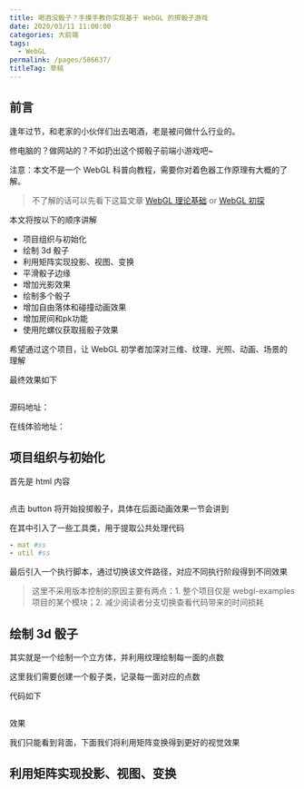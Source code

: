 ```yaml
---
title: 喝酒没骰子？手摸手教你实现基于 WebGL 的掷骰子游戏
date: 2020/03/11 11:00:00
categories: 大前端
tags: 
  - WebGL
permalink: /pages/586637/
titleTag: 草稿
---
```


## 前言

逢年过节，和老家的小伙伴们出去喝酒，老是被问做什么行业的。

修电脑的？做网站的？不如扔出这个掷骰子前端小游戏吧~

注意：本文不是一个 WebGL 科普向教程，需要你对着色器工作原理有大概的了解。
> 不了解的话可以先看下这篇文章 [WebGL 理论基础](https://webglfundamentals.org/webgl/lessons/zh_cn/webgl-fundamentals.html) or [WebGL 初探](https://francecil.github.io/2020/03/05/WebGL/WebGL%20%E5%88%9D%E6%8E%A2/)

本文将按以下的顺序讲解

- 项目组织与初始化
- 绘制 3d 骰子
- 利用矩阵实现投影、视图、变换
- 平滑骰子边缘
- 增加光影效果
- 绘制多个骰子
- 增加自由落体和碰撞动画效果
- 增加房间和pk功能
- 使用陀螺仪获取摇骰子效果

希望通过这个项目，让 WebGL 初学者加深对三维、纹理、光照、动画、场景的理解


最终效果如下

![]()

源码地址：

在线体验地址：

<!--more-->

## 项目组织与初始化

首先是 html 内容
```html
```

点击 button 将开始投掷骰子，具体在后面动画效果一节会讲到

在其中引入了一些工具类，用于提取公共处理代码

```yml
- mat #ss
- util #ss
```

最后引入一个执行脚本，通过切换该文件路径，对应不同执行阶段得到不同效果
> 这里不采用版本控制的原因主要有两点：1. 整个项目仅是 webgl-examples 项目的某个模块；2. 减少阅读者分支切换查看代码带来的时间损耗

## 绘制 3d 骰子

其实就是一个绘制一个立方体，并利用纹理绘制每一面的点数

这里我们需要创建一个骰子类，记录每一面对应的点数

代码如下

```js
```

效果


我们只能看到背面，下面我们将利用矩阵变换得到更好的视觉效果

## 利用矩阵实现投影、视图、变换